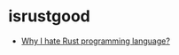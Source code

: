 # isrustgood

* [Why I hate Rust programming language?](https://www.youtube.com/watch?v=ksTyCQwHGro)
